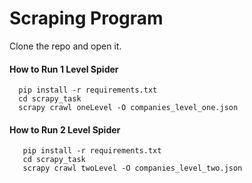 # Scraping Program

Clone the repo and open it.

#### How to Run 1 Level Spider

```
  pip install -r requirements.txt
  cd scrapy_task
  scrapy crawl oneLevel -O companies_level_one.json
```

#### How to Run 2 Level Spider

```
   pip install -r requirements.txt
   cd scrapy_task
   scrapy crawl twoLevel -O companies_level_two.json
```

